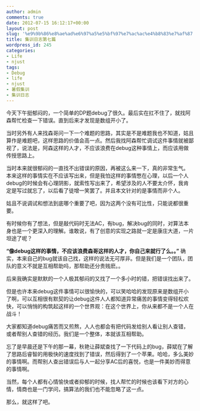 ```yaml
---
author: admin
comments: true
date: 2012-07-15 16:12:17+00:00
layout: post
slug: '%e9%9b%86%e8%ae%ad%e6%97%a5%e5%bf%97%e7%ac%ac%e4%b8%83%e7%af%87'
title: 集训日志第七篇
wordpress_id: 245
categories:
- Life
- njust
tags:
- Debug
- life
- njust
- 暑假集训
- 集训日志
---
```


今天下午挺郁闷的，一个简单的DP题debug了很久。最后实在扛不住了，就找阿森帮忙检查一下错误。直到后来才发现是数组开小了。

<!-- more -->
当时另外有人来找森哥问一下一个难题的思路，其实是不是难题我也不知道，姑且算作是难题吧，这样思路的价值会高一点。然后我找阿森帮忙调试这件事情就被鄙视了，说法是，阿森这样的人才，不应该浪费在debug这种事情上，而应该用做传授思路上。

当时本来就很郁闷的一直找不出错误的原因，再被这么来一下，真的非常生气。
本来这样的事情实在不应该写出来，但是我怕这样的事情憋在心理，以后一个人debug的时候会有心理阴影，就索性写出来了，希望涉及的人不要太介怀，我肯定是写过就忘了，以后看了徒增一笑罢了。并且本文针对的是事情而非个人。

姑且不说调试和想法到底哪个重要了吧，因为这两个没有可比性，只能说都很重要。

有时候你有了想法，但是敲代码时无法AC，有bug，解决bug的同时，对算法本身也是一个更深入的理解。谁敢说，有了创意的实现之路就一定是康庄大道，一片坦途了呢？

**“像debug这样的事情，不应该浪费森哥这样的人才，你自己来就行了么。。”**
确实，本来自己的bug就该自己找，这样的说法无可厚非。但是我们是一个团队，团队的意义不就是互相帮助吗，那帮助还分贵贱麽。。

后来我确实是默默的一个人极其郁闷的又找了一个多小时的错，把错误找出来了。

但是也许本来debug这件事情可以很愉快的，可以笑哈哈的发现原来是数组开小了啊，可以互相很有默契的让debug这件人人都知道异常痛苦的事情变得轻松欢快，可以悄悄的构筑起这样的一个世界观：在这个世界上，你从来都不是一个人在战斗！

大家都知道debug痛苦而又煎熬，人人也都会有把代码发给别人看让别人查错，或者帮别人查错的经历。我们是一个整体，本就该互相帮助。

忘了是早晨还是下午的那一幕，秋艳让薛斌查找了一下代码上的bug，薛斌在了解了思路后睿智的用极快的速度找到了错误，然后得到了一个苹果。哈哈，多么美妙的事情啊。而帮别人查出错误后与人一起分享AC后的喜悦，也是一件美妙而得意的事情啊。

当然，每个人都有心情愉快或者抑郁的时候，找人帮忙的时候也该看下对方的心情，情商也是一门学问，搞算法的我们也不能忽略了这一点。

那么，就这样了吧。

